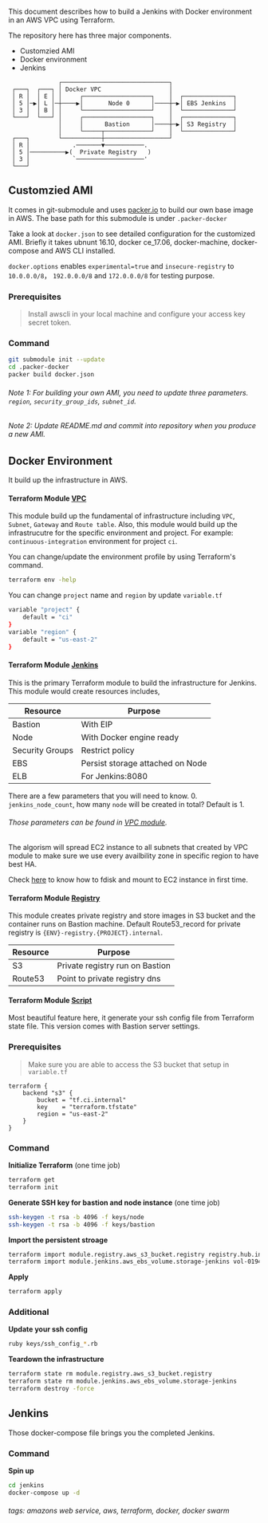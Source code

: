 This document describes how to build a Jenkins with Docker environment in an AWS VPC using Terraform.

The repository here has three major components.

* Customzied AMI
* Docker environment
* Jenkins

```
              ┌──────────────────────────────┐                  
 ┌───┐  ┌───┐ │ Docker VPC                   │                  
 │ R │  │ E │ │     ┌───────────────────┐    │  ┌──────────────┐
 │ 5 │─▶│ L │─┼────▶│       Node 0      │────┼─▶│ EBS Jenkins  │
 │ 3 │  │ B │ │     └───────────────────┘    │  └──────────────┘
 └───┘  └───┘ │     ┌───────────────────┐    │  ┌──────────────┐
              │     │      Bastion      │────┼─▶│ S3 Registry  │
              │     └─────┬─────────────┘    │  └──────────────┘
 ┌───┐        └───────────┼──────────────────┘                  
 │ R │            .───────▼───────────.                         
 │ 5 │──────────▶(  Private Registry   )                        
 │ 3 │            `───────────────────'                         
 └───┘                                                          
```
## Customzied AMI
It comes in git-submodule and uses [packer.io](https://www.packer.io/) to build our own base image in AWS. The base path for this submodule is under `.packer-docker`

Take a look at `docker.json` to see detailed configuration for the customized AMI. Briefly it takes ubnunt 16.10, docker ce_17.06, docker-machine, docker-compose and AWS CLI installed.

`docker.options` enables `experimental=true` and `insecure-registry` to `10.0.0.0/8`， `192.0.0.0/8` and `172.0.0.0/8` for testing purpose.

### Prerequisites
> Install awscli in your local machine and configure your access key secret token.

### Command
```bash
git submodule init --update
cd .packer-docker
packer build docker.json
```

###### Note 1: For building your own AMI, you need to update three parameters. `region`, `security_group_ids`, `subnet_id`.
###### Note 2: Update README.md and commit into repository when you produce a new AMI.

## Docker Environment
It build up the infrastructure in AWS.
#### Terraform Module [VPC](https://github.com/lancekuo/tf-vpc)
This module build up the fundamental of infrastructure including `VPC`, `Subnet`, `Gateway` and `Route table`.
Also, this module would build up the infrastrucutre for the specific environment and project. For example: `continuous-integration` environment for project `ci`.

You can change/update the environment profile by using Terraform's command.
```bash
terraform env -help
```

You can change `project` name and `region` by update `variable.tf`
```bash
variable "project" {
    default = "ci"
}
variable "region" {
    default = "us-east-2"
}
```

#### Terraform Module [Jenkins](https://github.com/lancekuo/tf-jenkins)
This is the primary Terraform module to build the infrastructure for Jenkins. This module would create resources includes,

| Resource        | Purpose                          |
|-----------------|----------------------------------|
| Bastion         | With EIP                         |
| Node            | With Docker engine ready         |
| Security Groups | Restrict policy                  |
| EBS             | Persist storage attached on Node |
| ELB             | For Jenkins:8080                 |

There are a few parameters that you will need to know.
0. `jenkins_node_count`, how many `node` will be created in total? Default is 1.

###### Those parameters can be found in [VPC module](https://github.com/lancekuo/tf-vpc).

The algorism will spread EC2 instance to all subnets that created by VPC module to make sure we use every availbility zone in specific region to have best HA.

Check [here](https://github.com/lancekuo/tf-jenkins/blob/master/ebs.tf) to know how to fdisk and mount to EC2 instance in first time.

#### Terraform Module [Registry](https://github.com/lancekuo/tf-registry)
This module creates private registry and store images in S3 bucket and the container runs on Bastion machine.
Default Route53_record for private registry is `{ENV}-registry.{PROJECT}.internal`.

| Resource | Purpose                          |
|----------|----------------------------------|
| S3       | Private registry run on Bastion  |
| Route53  | Point to private registry dns    |

#### Terraform Module [Script](https://github.com/lancekuo/tf-tools)
Most beautiful feature here, it generate your ssh config file from Terraform state file.
This version comes with Bastion server settings.

### Prerequisites
> Make sure you are able to access the S3 bucket that setup in `variable.tf`
```hcl
terraform {
    backend "s3" {
        bucket = "tf.ci.internal"
        key    = "terraform.tfstate"
        region = "us-east-2"
    }
}
```

### Command
**Initialize Terraform**
(one time job)
```bash
terraform get
terraform init
```
**Generate SSH key for bastion and node instance**
(one time job)
```bash
ssh-keygen -t rsa -b 4096 -f keys/node
ssh-keygen -t rsa -b 4096 -f keys/bastion
```
**Import the persistent stroage**
```bash
terraform import module.registry.aws_s3_bucket.registry registry.hub.internal
terraform import module.jenkins.aws_ebs_volume.storage-jenkins vol-01940bea2da8fd949
```
**Apply**
```bash
terraform apply
```

### Additional
**Update your ssh config**
```bash
ruby keys/ssh_config_*.rb
```

**Teardown the infrastructure**
```bash
terraform state rm module.registry.aws_s3_bucket.registry
terraform state rm module.jenkins.aws_ebs_volume.storage-jenkins
terraform destroy -force
```

## Jenkins
Those docker-compose file brings you the completed Jenkins.

### Command
**Spin up**
```bash
cd jenkins
docker-compose up -d
```

###### tags: amazons web service, aws, terraform, docker, docker swarm